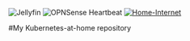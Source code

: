 ![Jellyfin](https://cronitor.io/badges/PjwCzP/production/DuPjXKk0pyIdGYZqYO7cIni7Kpo.svg)
![OPNSense Heartbeat](https://cronitor.io/badges/UXJCwX/production/trNkgRs72-5BiheTyhPbxGnt_kk.svg)
[![Home-Internet](https://img.shields.io/uptimerobot/status/m785639766-e4a9a8d51ba255308961bb62?color=brightgreeen&label=Home%20Internet&style=for-the-badge&logo=b&logoColor=white)](https://status.lumu.au)&nbsp;&nbsp;&nbsp;

#My Kubernetes-at-home repository